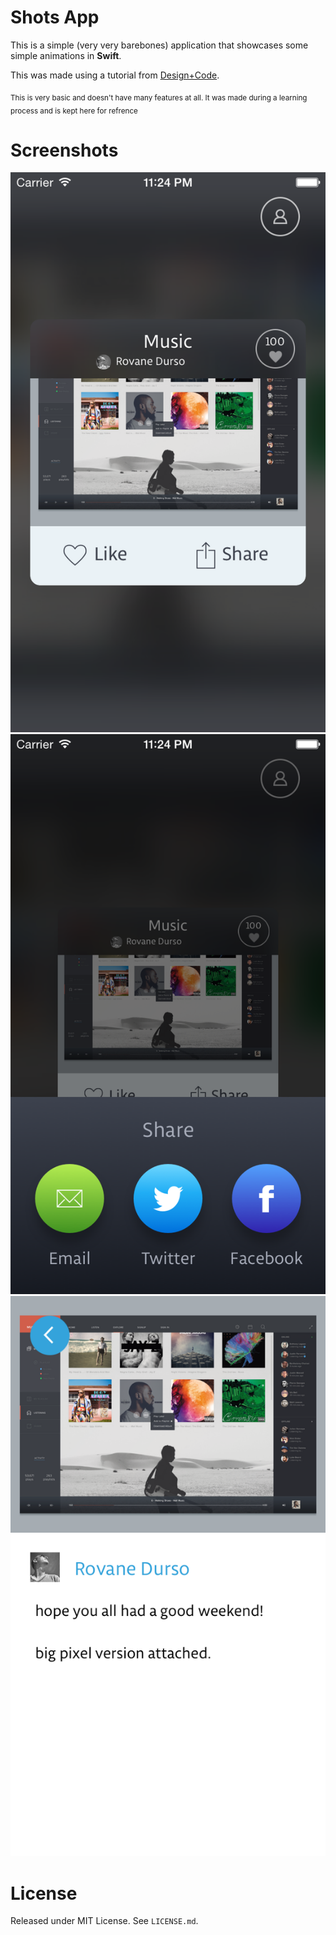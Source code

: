 # Shots App

This is a simple (very very barebones) application that showcases some simple animations in **Swift**.

This was made using a tutorial from [Design+Code](http://designcode.io).

<sub>This is very basic and doesn't have many features at all. It was made during a learning process and is kept here for refrence</sub>

# Screenshots

![Home](https://github.com/loop/ShotsApp/raw/master/Screenshots/iOS%20Simulator%20Screen%20Shot%205%20Aug%202014%2023.24.20.png)
![Share](https://github.com/loop/ShotsApp/raw/master/Screenshots/iOS%20Simulator%20Screen%20Shot%205%20Aug%202014%2023.24.35.png)
![Shot](https://github.com/loop/ShotsApp/raw/master/Screenshots/iOS%20Simulator%20Screen%20Shot%205%20Aug%202014%2023.24.44.png)

# License

Released under MIT License. See `LICENSE.md`.